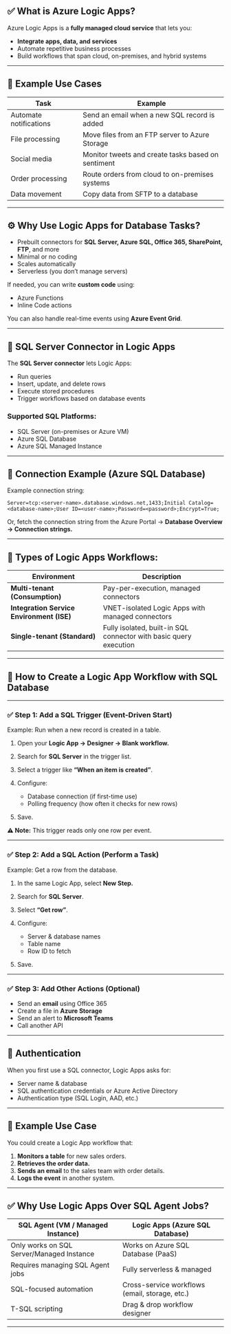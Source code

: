 ## ✅ **What is Azure Logic Apps?**

Azure Logic Apps is a **fully managed cloud service** that lets you:

- **Integrate apps, data, and services**
- Automate repetitive business processes
- Build workflows that span cloud, on-premises, and hybrid systems

---

## 🔧 **Example Use Cases**

| Task                   | Example                                            |
| ---------------------- | -------------------------------------------------- |
| Automate notifications | Send an email when a new SQL record is added       |
| File processing        | Move files from an FTP server to Azure Storage     |
| Social media           | Monitor tweets and create tasks based on sentiment |
| Order processing       | Route orders from cloud to on-premises systems     |
| Data movement          | Copy data from SFTP to a database                  |

---

## ⚙️ **Why Use Logic Apps for Database Tasks?**

- Prebuilt connectors for **SQL Server, Azure SQL, Office 365, SharePoint, FTP**, and more
- Minimal or no coding
- Scales automatically
- Serverless (you don’t manage servers)

If needed, you can write **custom code** using:

- Azure Functions
- Inline Code actions

You can also handle real-time events using **Azure Event Grid**.

---

## 🔌 **SQL Server Connector in Logic Apps**

The **SQL Server connector** lets Logic Apps:

- Run queries
- Insert, update, and delete rows
- Execute stored procedures
- Trigger workflows based on database events

### Supported SQL Platforms:

- SQL Server (on-premises or Azure VM)
- Azure SQL Database
- Azure SQL Managed Instance

---

## 🔑 **Connection Example (Azure SQL Database)**

Example connection string:

```
Server=tcp:<server-name>.database.windows.net,1433;Initial Catalog=<database-name>;User ID=<user-name>;Password=<password>;Encrypt=True;
```

Or, fetch the connection string from the Azure Portal → **Database Overview → Connection strings.**

---

## 🔁 **Types of Logic Apps Workflows:**

| Environment                               | Description                                                       |
| ----------------------------------------- | ----------------------------------------------------------------- |
| **Multi-tenant (Consumption)**            | Pay-per-execution, managed connectors                             |
| **Integration Service Environment (ISE)** | VNET-isolated Logic Apps with managed connectors                  |
| **Single-tenant (Standard)**              | Fully isolated, built-in SQL connector with basic query execution |

---

## 🔨 **How to Create a Logic App Workflow with SQL Database**

---

### ✅ **Step 1: Add a SQL Trigger (Event-Driven Start)**

Example: Run when a new record is created in a table.

1. Open your **Logic App → Designer → Blank workflow.**
2. Search for **SQL Server** in the trigger list.
3. Select a trigger like **“When an item is created”**.
4. Configure:

   - Database connection (if first-time use)
   - Polling frequency (how often it checks for new rows)

5. Save.

**⚠️ Note:** This trigger reads only one row per event.

---

### ✅ **Step 2: Add a SQL Action (Perform a Task)**

Example: Get a row from the database.

1. In the same Logic App, select **New Step.**
2. Search for **SQL Server**.
3. Select **“Get row”**.
4. Configure:

   - Server & database names
   - Table name
   - Row ID to fetch

5. Save.

---

### ✅ **Step 3: Add Other Actions (Optional)**

- Send an **email** using Office 365
- Create a file in **Azure Storage**
- Send an alert to **Microsoft Teams**
- Call another API

---

## 🔐 **Authentication**

When you first use a SQL connector, Logic Apps asks for:

- Server name & database
- SQL authentication credentials or Azure Active Directory
- Authentication type (SQL Login, AAD, etc.)

---

## 🎯 **Example Use Case**

You could create a Logic App workflow that:

1. **Monitors a table** for new sales orders.
2. **Retrieves the order data.**
3. **Sends an email** to the sales team with order details.
4. **Logs the event** in another system.

---

## ✅ **Why Use Logic Apps Over SQL Agent Jobs?**

| SQL Agent (VM / Managed Instance)         | Logic Apps (Azure SQL Database)                |
| ----------------------------------------- | ---------------------------------------------- |
| Only works on SQL Server/Managed Instance | Works on Azure SQL Database (PaaS)             |
| Requires managing SQL Agent jobs          | Fully serverless & managed                     |
| SQL-focused automation                    | Cross-service workflows (email, storage, etc.) |
| T-SQL scripting                           | Drag & drop workflow designer                  |

---
